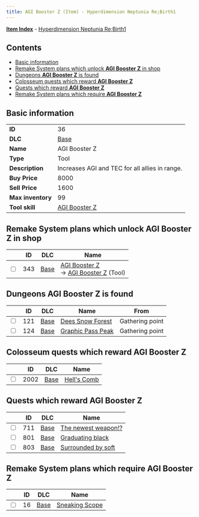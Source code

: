 ```yaml
---
title: AGI Booster Z (Item) - Hyperdimension Neptunia Re;Birth1
---
```


[**Item Index**](/neptunia/rb1/item/index.html) - [Hyperdimension Neptunia Re;Birth1](/neptunia/rb1)

## Contents

- [Basic information](#basic-information)
- [Remake System plans which unlock **AGI Booster Z** in shop](#remake-system-plans-which-unlock-agi-booster-z-in-shop)
- [Dungeons **AGI Booster Z** is found](#dungeons-agi-booster-z-is-found)
- [Colosseum quests which reward **AGI Booster Z**](#colosseum-quests-which-reward-agi-booster-z)
- [Quests which reward **AGI Booster Z**](#quests-which-reward-agi-booster-z)
- [Remake System plans which require **AGI Booster Z**](#remake-system-plans-which-require-agi-booster-z)

## Basic information

|   |   |
| -- | -- |
| **ID** | 36 |
| **DLC** | [Base](/neptunia/rb1/dlc/1-base.html) |
| **Name** | AGI Booster Z |
| **Type** | Tool |
| **Description** | Increases AGI and TEC for all allies in range. |
| **Buy Price** | 8000 |
| **Sell Price** | 1600 |
| **Max inventory** | 99 |
| **Tool skill** | [AGI Booster Z](/neptunia/rb1/skill/1-10036-agi-booster-z.html) |


## Remake System plans which unlock **AGI Booster Z** in shop

|    | ID | DLC | Name |
| -- | -- | --- | ---- |
| <input type="checkbox" id="rb1-remake-1-343" class="trackbox" /> | 343 | [Base](/neptunia/rb1/dlc/1-base.html) | [AGI Booster Z](/neptunia/rb1/remake/1-343-agi-booster-z.html)<br /> → [AGI Booster Z](/neptunia/rb1/item/1-36-agi-booster-z.html) (Tool) |


## Dungeons **AGI Booster Z** is found

|    | ID | DLC | Name | From |
| -- | -- | --- | ---- | ---- |
| <input type="checkbox" id="rb1-dungeon-1-121" class="trackbox" /> | 121 | [Base](/neptunia/rb1/dlc/1-base.html) | [Dees Snow Forest](/neptunia/rb1/dungeon/1-121-dees-snow-forest.html) | Gathering point |
| <input type="checkbox" id="rb1-dungeon-1-124" class="trackbox" /> | 124 | [Base](/neptunia/rb1/dlc/1-base.html) | [Graphic Pass Peak](/neptunia/rb1/dungeon/1-124-graphic-pass-peak.html) | Gathering point |


## Colosseum quests which reward **AGI Booster Z**

|    | ID | DLC | Name |
| -- | -- | --- | ---- |
| <input type="checkbox" id="rb1-colosseum-1-2002" class="trackbox" /> | 2002 | [Base](/neptunia/rb1/dlc/1-base.html) | [Hell's Comb](/neptunia/rb1/colosseum/1-2002-hells-comb.html) |


## Quests which reward **AGI Booster Z**

|    | ID | DLC | Name |
| -- | -- | --- | ---- |
| <input type="checkbox" id="rb1-quest-1-711" class="trackbox" /> | 711 | [Base](/neptunia/rb1/dlc/1-base.html) | [The newest weapon!?](/neptunia/rb1/quest/1-711-the-newest-weapon.html) |
| <input type="checkbox" id="rb1-quest-1-801" class="trackbox" /> | 801 | [Base](/neptunia/rb1/dlc/1-base.html) | [Graduating black](/neptunia/rb1/quest/1-801-graduating-black.html) |
| <input type="checkbox" id="rb1-quest-1-803" class="trackbox" /> | 803 | [Base](/neptunia/rb1/dlc/1-base.html) | [Surrounded by soft](/neptunia/rb1/quest/1-803-surrounded-by-soft.html) |


## Remake System plans which require **AGI Booster Z**

|    | ID | DLC | Name |
| -- | -- | --- | ---- |
| <input type="checkbox" id="rb1-quest-1-16" class="trackbox" /> | 16 | [Base](/neptunia/rb1/dlc/1-base.html) | [Sneaking Scope](/neptunia/rb1/quest/1-16-sneaking-scope.html) |
